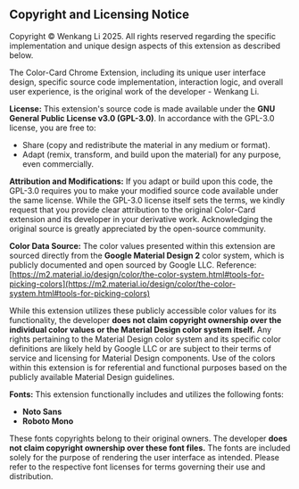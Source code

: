 ## Copyright and Licensing Notice

Copyright © Wenkang Li 2025. All rights reserved regarding the specific implementation and unique design aspects of this extension as described below.

The Color-Card Chrome Extension, including its unique user interface design, specific source code implementation, interaction logic, and overall user experience, is the original work of the developer - Wenkang Li.

**License:** This extension's source code is made available under the **GNU General Public License v3.0 (GPL-3.0)**. In accordance with the GPL-3.0 license, you are free to:
*   Share (copy and redistribute the material in any medium or format).
*   Adapt (remix, transform, and build upon the material) for any purpose, even commercially.

**Attribution and Modifications:** If you adapt or build upon this code, the GPL-3.0 requires you to make your modified source code available under the same license. While the GPL-3.0 license itself sets the terms, we kindly request that you provide clear attribution to the original Color-Card extension and its developer in your derivative work. Acknowledging the original source is greatly appreciated by the open-source community.

**Color Data Source:** The color values presented within this extension are sourced directly from the **Google Material Design 2** color system, which is publicly documented and open sourced by Google LLC.
Reference: [https://m2.material.io/design/color/the-color-system.html#tools-for-picking-colors](https://m2.material.io/design/color/the-color-system.html#tools-for-picking-colors)

While this extension utilizes these publicly accessible color values for its functionality, the developer **does not claim copyright ownership over the individual color values or the Material Design color system itself.** Any rights pertaining to the Material Design color system and its specific color definitions are likely held by Google LLC or are subject to their terms of service and licensing for Material Design components. Use of the colors within this extension is for referential and functional purposes based on the publicly available Material Design guidelines.

**Fonts:** This extension functionally includes and utilizes the following fonts:
* **Noto Sans**
* **Roboto Mono**  

These fonts copyrights belong to their original owners. The developer **does not claim copyright ownership over these font files.** The fonts are included solely for the purpose of rendering the user interface as intended. Please refer to the respective font licenses for terms governing their use and distribution.